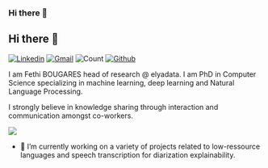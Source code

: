 ### Hi there 👋

## Hi there 👋

[![Linkedin](https://img.shields.io/badge/-fethi_bougares-blue?style=flat&logo=Linkedin&logoColor=white)](https://www.linkedin.com/in/fethi-bougares/)
[![Gmail](https://img.shields.io/badge/-fethi_bougares-c14438?style=flat&logo=mail&logoColor=white)](mailto:fethi.bougares@elyadata.com)
![Count](https://visitor-badge.laobi.icu/badge?page_id=fbougares.fbougares) 
[![Github](https://img.shields.io/github/followers/fbougares?label=Follow&style=social)](https://github.com/fbougares) 


I am Fethi BOUGARES head of research @ elyadata. I am PhD in Computer Science specializing in machine learning, deep learning and Natural Language Processing.

I strongly believe in knowledge sharing through interaction and communication amongst co-workers. 


<a href="https://github.com/DenverCoder1/readme-typing-svg">
<img src="https://readme-typing-svg.herokuapp.com?lines=Share+your+knowledge.+It’s+a+way+to+achieve+immortality.+Dalai+Lama&center=false&width=900&height=60">
</a>

- 🔭 I’m currently working on a variety of projects related to low-ressource languages and speech transcription for diarization explainability. 


<!--
- 🌱 I’m currently working 

- 😄 Favorite Quote: **If you do not tell the truth about yourself you cannot tell it about other people - Virginia Woolf**

- 🛠 Working Tools

-⚡ Fun fact: ***I am ALWAYS eating my feelings***


Concept | My preferences
:---: | :---
IDE | ![vscode](https://img.icons8.com/color/48/000000/visual-studio-code-2019.png) ![intellij](https://img.icons8.com/color/48/000000/intellij-idea.png) ![pycharm](https://img.icons8.com/color/48/000000/pycharm.png) ![SublimeText](https://img.icons8.com/fluency/48/000000/sublime-text.png)
Frameworks and Languages | ![java](https://img.icons8.com/color/48/000000/java-coffee-cup-logo--v1.png) ![python](https://img.icons8.com/color/48/000000/python--v1.png) ![HTML](https://img.icons8.com/color/48/000000/html-5--v1.png) ![CSS](https://img.icons8.com/color/48/000000/css3.png) ![Bootstrap](https://img.icons8.com/color/48/000000/bootstrap.png) ![javascript](https://img.icons8.com/color/48/000000/javascript--v1.png) ![typescript](https://img.icons8.com/color/48/000000/typescript.png) ![Angular](https://img.icons8.com/color/48/000000/angularjs.png) ![NestJs](https://www.vectorlogo.zone/logos/nestjs/nestjs-ar21.svg) ![Django](https://img.icons8.com/color/48/000000/django.png) ![PHP](https://img.icons8.com/dusk/48/000000/php-logo.png) ![Symfony](https://img.icons8.com/color/48/000000/symfony.png)  ![React](https://img.icons8.com/color/48/000000/react-native.png) ![C](https://img.icons8.com/color/48/000000/c-programming.png) ![C++](https://img.icons8.com/color/48/000000/c-plus-plus-logo.png) ![C#](https://img.icons8.com/color/48/000000/c-sharp-logo.png) ![Matlab](https://img.icons8.com/fluency/48/000000/matlab.png)
CI / CD | ![Github Actions](https://avatars.githubusercontent.com/u/44036562?s=50&v=4)
VCS | ![Git](https://img.icons8.com/ios/50/000000/git.png)
Database | ![Mongo](https://img.icons8.com/external-tal-revivo-shadow-tal-revivo/48/000000/external-mongodb-a-cross-platform-document-oriented-database-program-logo-shadow-tal-revivo.png) ![MySQL](https://img.icons8.com/color/48/000000/mysql-logo.png) ![Postgresql](https://img.icons8.com/color/48/000000/postgreesql.png)
Operating System | ![CMD](https://img.icons8.com/stickers/48/000000/console.png)


- 📈 Here are some stats about my activity here on Github<br><br>

<img src="https://activity-graph.herokuapp.com/graph?username=ramiKammoun&hide_border=true&theme=dark"/><br><br>

Account Stats | Most used Techs So far 
:---: | :---:
![General stats](https://github-readme-stats.vercel.app/api?username=ramiKammoun&&show_icons=true&theme=dark&hide_border=true) | ![Most Used Techs](https://github-readme-stats.vercel.app/api/top-langs/?username=ramiKammoun&theme=dark&layout=compact)

<img src="https://github-readme-streak-stats.herokuapp.com/?user=ramiKammoun&theme=dark" style="margin: auto; display: block; width: 70%"/>
<br>

I set a goal this year to contribute more to the open source community and improve my performance on github 💪💪

<br>

Don't hesitate to talk to me about anything related to the tech industry I will be happily open to talk and share with you and learn from you too 😃



**fbougares/fbougares** is a ✨ _special_ ✨ repository because its `README.md` (this file) appears on your GitHub profile.

Here are some ideas to get you started:

- 🔭 I’m currently working on ...
- 🌱 I’m currently learning ...
- 👯 I’m looking to collaborate on ...
- 🤔 I’m looking for help with ...
- 💬 Ask me about ...
- 📫 How to reach me: ...
- 😄 Pronouns: ...
- ⚡ Fun fact: ...
-->
